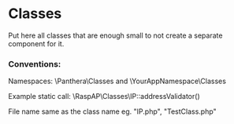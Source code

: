 Classes
=======

Put here all classes that are enough small to not create a separate component for it.

### Conventions:

Namespaces:
\Panthera\Classes and \YourAppNamespace\Classes

Example static call:
\RaspAP\Classes\IP::addressValidator()

File name same as the class name eg. "IP.php", "TestClass.php"